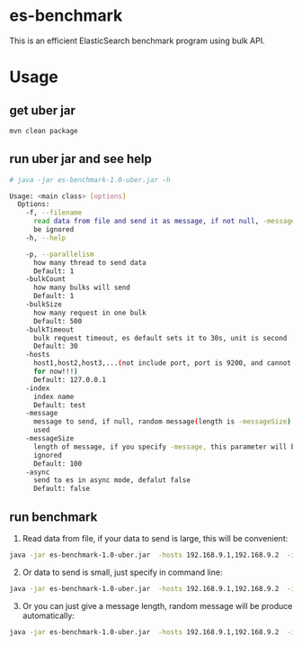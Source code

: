 # es-benchmark

This is an efficient ElasticSearch benchmark program using bulk API. 



# Usage

## get uber jar

```bash
mvn clean package
```

## run uber jar and see help

```bash
# java -jar es-benchmark-1.0-uber.jar -h

Usage: <main class> [options]
  Options:
    -f, --filename
      read data from file and send it as message, if not null, -message will 
      be ignored
    -h, --help

    -p, --parallelism
      how many thread to send data
      Default: 1
    -bulkCount
      how many bulks will send
      Default: 1
    -bulkSize
      how many request in one bulk
      Default: 500
    -bulkTimeout
      bulk request timeout, es default sets it to 30s, unit is second
      Default: 30
    -hosts
      host1,host2,host3,...(not include port, port is 9200, and cannot change 
      for now!!!)
      Default: 127.0.0.1
    -index
      index name
      Default: test
    -message
      message to send, if null, random message(length is -messageSize) will be 
      used 
    -messageSize
      length of message, if you specify -message, this parameter will be 
      ignored 
      Default: 100
    -async
      send to es in async mode, defalut false
      Default: false

``` 

## run benchmark

1. Read data from file, if your data to send is large, this will be convenient:

```bash
java -jar es-benchmark-1.0-uber.jar  -hosts 192.168.9.1,192.168.9.2  -index benchmark-test -bulkCount 1000 -bulkSize 100 -p 16 -f data.txt
```

2. Or data to send is small, just specify in command line: 

```bash
java -jar es-benchmark-1.0-uber.jar  -hosts 192.168.9.1,192.168.9.2  -index benchmark-test -bulkCount 1000 -bulkSize 100 -p 16 -messageSize 100
```

3. Or you can just give a message length, random message will be produce automatically:

```bash
java -jar es-benchmark-1.0-uber.jar  -hosts 192.168.9.1,192.168.9.2  -index benchmark-test -bulkCount 1000 -bulkSize 100 -p 16 -f data.txt
```